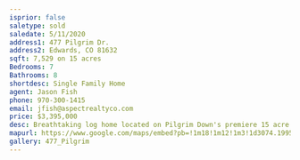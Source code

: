 ```yaml
---
isprior: false
saletype: sold
saledate: 5/11/2020
address1: 477 Pilgrim Dr.
address2: Edwards, CO 81632
sqft: 7,529 on 15 acres
Bedrooms: 7
Bathrooms: 8
shortdesc: Single Family Home
agent: Jason Fish
phone: 970-300-1415
email: jfish@aspectrealtyco.com
price: $3,395,000
desc: Breathtaking log home located on Pilgrim Down's premiere 15 acre site offering Gore Range views within the seclusion of a gated community while being only minutes from Edwards. Separate guest/caretaker home with complete horse stables and pasture. This unique property offers a babbling brook, hiking trails and peaceful aspen groves in a setting that must be seen to believe. Uniquely Colorado in every way this tranquil mountain setting should not be overlooked.
mapurl: https://www.google.com/maps/embed?pb=!1m18!1m12!1m3!1d3074.1995466415233!2d-106.62512768579784!3d39.60018711281845!2m3!1f0!2f0!3f0!3m2!1i1024!2i768!4f13.1!3m3!1m2!1s0x8741d9fa1edcadbd%3A0x1e59da373fe79732!2s477%20Pilgrim%20Dr%2C%20Edwards%2C%20CO%2081632!5e0!3m2!1sen!2sus!4v1588117016363!5m2!1sen!2sus
gallery: 477_Pilgrim
---
```

